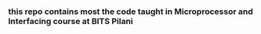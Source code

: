 ### this repo contains most the code taught in Microprocessor and Interfacing course at BITS Pilani
